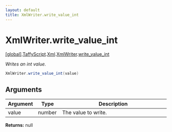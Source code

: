 ```yaml
---
layout: default
title: XmlWriter.write_value_int
---
```


# XmlWriter.write_value_int

[\[global\]]({{site.baseurl}}/docs/).[TaffyScript]({{site.baseurl}}/docs/TaffyScript/).[Xml]({{site.baseurl}}/docs/TaffyScript/Xml/).[XmlWriter]({{site.baseurl}}/docs/TaffyScript/Xml/XmlWriter/).[write_value_int]({{site.baseurl}}/docs/TaffyScript/Xml/XmlWriter/write_value_int/)

_Writes an int value._

```cs
XmlWriter.write_value_int(value)
```

## Arguments

<table>
  <col width="15%">
  <col width="15%">
  <thead>
    <tr>
      <th>Argument</th>
      <th>Type</th>
      <th>Description</th>
    </tr>
  </thead>
  <tbody>
    <tr>
      <td>value</td>
      <td>number</td>
      <td>The value to write.</td>
    </tr>
  </tbody>
</table>

**Returns:** null
